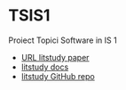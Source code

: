 # TSIS1
Proiect Topici Software in IS 1

- [URL litstudy paper](https://pdf.sciencedirectassets.com/312019/1-s2.0-S2352711022X00046/1-s2.0-S235271102200125X/main.pdf?X-Amz-Security-Token=IQoJb3JpZ2luX2VjENr%2F%2F%2F%2F%2F%2F%2F%2F%2F%2FwEaCXVzLWVhc3QtMSJHMEUCIGHxUR0rwNZH7W5SmSlcyQ7GZkyNvHqRUZ9N7mIryDzrAiEAuY2%2F5hlAyEsghKAq0XR89Me9V9inBLPqxvaFfYbl4rgqvAUIk%2F%2F%2F%2F%2F%2F%2F%2F%2F%2F%2FARAFGgwwNTkwMDM1NDY4NjUiDBhbswx%2BXptSQR%2BB%2FiqQBd3W8YeRa3Kg71xN1DP1RuIiKjGmWS7E5pCZ8vbYknDiL23eFT3jmsCt2TYbpQFxssrqBTJDD8aywA6ukyOzqsEiGgh0D7GRSwZuxuo7tGTPiPJUho1EhCm234Vw%2Brf8RiXLUXZTj1ahpifoELWz4brk70Eo1X4gqrOkRdX%2FZ%2BbMXh2SqKDAHO36343zi%2B2bpmz4JZ0Hokc146IKgn7M7vsOgcUD1sehP%2FU5G7PBWr47acKYzV4IcjSwcBnWrKlCOsSzVNkfXRAjlRfkg0%2F5Xg%2BwYsGssHon40tSHED2NCQzhgvgtycZ9A0lZm%2B7iFhLOaQs%2BpcRbh2W1LISF%2BHguOUi9sXGbImv2KvPMnG%2BT2Hd2R5tLI10F%2FkFgmO1MLvaYAvZ0rUVMRrPebe3JdYIujYCuAnD6gL93HSGgnsxzjkTId6gogRP3BEeX3UCFmsYk1nfzom6jfawnylGa1OuGYWxQT2QurnzeR7wQhAe9qM5qUptg%2FaOBpD68pQrXIf4YrhKUIJ7Rj1lyjGBER6C5Ltn9kjVxgp2sJ7fA7NIn1jBl%2BKQVXkXZQDnAHqVYI1I6Y4yhsn%2FHJST%2F6HVzCui0nwZVezkU7fRyiuWf8em%2FCLBbGk3q1iG1TJm0R77WVk6JFHxwdGgjSK%2FN4U2PDSLm2zOcpdF0kUySg%2FMG7mNJMzH07k7cRpy4nSoqrbiWHag%2F9LEr9G0t%2FXsQmfszG6bIzERv7ysoIG5QvJLkDyvY3jt8Z9Sjh9JkB2ZiqhePCn5Gbyq2%2F1mgGhL1ux09uBzgdZBvvIkl4hC0zKJpS2IuKef3AHc%2FAWYy7ESaoUEOoMAN4tGxKWl4mZfK00OnRFnOJMqbHrdaV5YY4dH%2BJZHOI1iMKeD4roGOrEBm%2BfB6uBzZAKGbOSAWu6cluAiGnGfv%2BqS57mAGBF%2B0gtKdmLAEfJ9rlmmmMEIUgGUKxQspFl0H5ARAPQvX5cAkszwddyyFtQBjaN42VNAW8V6Vr5GZtclRXbLupiUl2oJ20iSCZ6Zqe%2B2Oah6%2FQCPrzbECwr1q1YLvqiXSgvR48y8FVDELLb%2B2cnr4%2BnOFbUwdr4M7IaS0fcycGmPKJsplwLbJhjP4oPl9%2FgIWQS%2F8jam&X-Amz-Algorithm=AWS4-HMAC-SHA256&X-Amz-Date=20241210T191153Z&X-Amz-SignedHeaders=host&X-Amz-Expires=300&X-Amz-Credential=ASIAQ3PHCVTY7C6ANVHO%2F20241210%2Fus-east-1%2Fs3%2Faws4_request&X-Amz-Signature=8d8c177bad750c51e14eca0bf262d7920ba7d9005f8adda62e2a388ae5dfdd9c&hash=5d65c99353102c1258be58dbf943ad9cef276779f4a9292711df9150a1701fba&host=68042c943591013ac2b2430a89b270f6af2c76d8dfd086a07176afe7c76c2c61&pii=S235271102200125X&tid=spdf-093cb017-7354-476d-b20d-a446ebfba652&sid=ea34fade7a4745437498c56101a6932975a4gxrqb&type=client&tsoh=d3d3LnNjaWVuY2VkaXJlY3QuY29t&ua=14085d02070958025157&rr=8eff8b16dd90e5aa&cc=ro)
- [litstudy docs](https://nlesc.github.io/litstudy/)
- [litstudy GitHub repo](https://github.com/NLeSC/litstudy)
